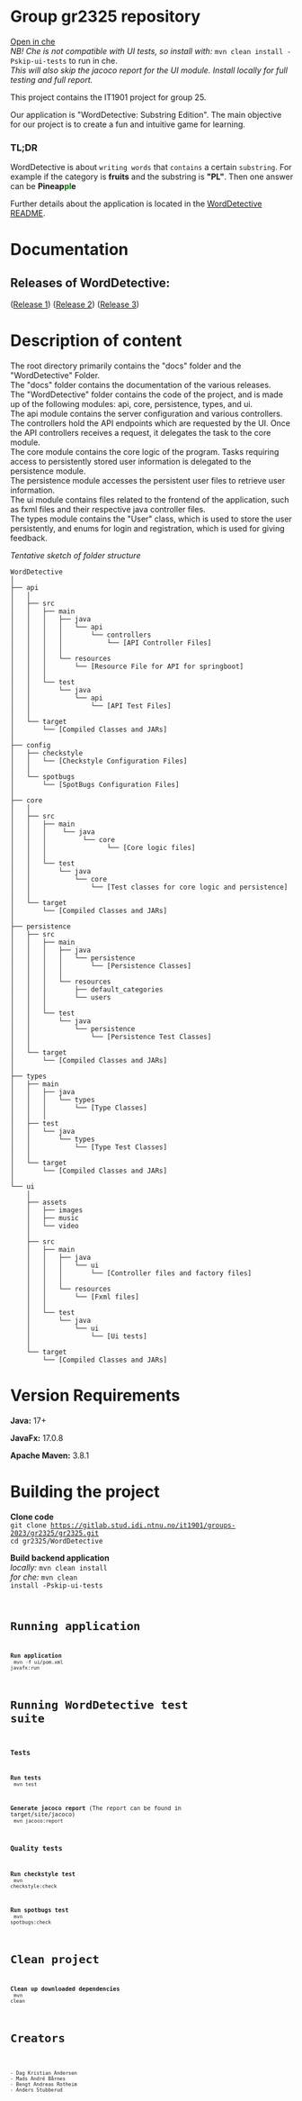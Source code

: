 # Group gr2325 repository

[Open in che](https://che.stud.ntnu.no/#https://gitlab.stud.idi.ntnu.no/it1901/groups-2023/gr2325/gr2325?new)
<br>
_NB! Che is not compatible with UI tests, so install with:_ `mvn clean install -Pskip-ui-tests` to run in che.
<br>
_This will also skip the jacoco report for the UI module. Install locally for full testing and full report._

This project contains the IT1901 project for group 25.

Our application is "WordDetective: Substring Edition". The main objective for our project is to create a fun and intuitive game for learning.

### TL;DR

WordDetective is about <code>writing words</code> that <code>contains</code> a certain <code>substring</code>. For example if the category is **fruits** and the substring is **"PL"**. Then one answer can be **Pineap<span style="color: green;">pl</span>e**

Further details about the application is located in the [WordDetective README](WordDetective/README.md).

# Documentation

## Releases of WordDetective:

([Release 1](docs/release1/README.md))
([Release 2](docs/release2/README.md))
([Release 3](docs/release3/README.md))

# Description of content

The root directory primarily contains the "docs" folder and the "WordDetective" Folder.
<br>
The "docs" folder contains the documentation of the various releases.
<br>
The "WordDetective" folder contains the code of the project, and is made up of the following modules:
api, core, persistence, types, and ui.
<br>
The api module contains the server configuration and various controllers. The controllers hold the API endpoints which are requested by the UI. Once the API controllers receives a request, it delegates the task to the core module.
<br>
The core module contains the core logic of the program. Tasks requiring access to persistently stored user information is delegated to the persistence module.
<br>
The persistence module accesses the persistent user files to retrieve user information.
<br>
The ui module contains files related to the frontend of the application, such as fxml files and their respective java controller files.
<br>
The types module contains the "User" class, which is used to store the user persistently, and enums for login and registration, which is used for giving feedback.
<br>

_Tentative sketch of folder structure_

```
WordDetective
│
├── api
│   │
│   ├── src
│   │   ├── main
│   │   │   ├── java
│   │   │   │   └── api
│   │   │   │       └── controllers
│   │   │   │           └── [API Controller Files]
│   │   │   │
│   │   │   └── resources
│   │   │       └── [Resource File for API for springboot]
│   │   │
│   │   └── test
│   │       └── java
│   │           └── api
│   │               └── [API Test Files]
│   │
│   └── target
│       └── [Compiled Classes and JARs]
│
├── config
│   ├── checkstyle
│   │   └── [Checkstyle Configuration Files]
│   │
│   └── spotbugs
│       └── [SpotBugs Configuration Files]
│
├── core
│   │
│   ├── src
│   │   ├── main
│   │   │    └── java
│   │   │         └── core
│   │   │               └── [Core logic files]
│   │   │
│   │   └── test
│   │       └── java
│   │           └── core
│   │               └── [Test classes for core logic and persistence]
│   │
│   └── target
│       └── [Compiled Classes and JARs]
│
├── persistence
│   ├── src
│   │   ├── main
│   │   │   ├── java
│   │   │   │   └── persistence
│   │   │   │       └── [Persistence Classes]
│   │   │   │
│   │   │   └── resources
│   │   │       ├── default_categories
│   │   │       └── users
│   │   │
│   │   └── test
│   │       └── java
│   │           └── persistence
│   │               └── [Persistence Test Classes]
│   │
│   └── target
│       └── [Compiled Classes and JARs]
│
├── types
│   ├── main
│   │   ├── java
│   │   │   └── types
│   │   │       └── [Type Classes]
│   │   │
│   ├── test
│   │   └── java
│   │       └── types
│   │           └── [Type Test Classes]
│   │
│   └── target
│       └── [Compiled Classes and JARs]
│
└── ui
    │
    ├── assets
    │   ├── images
    │   ├── music
    │   └── video
    │
    ├── src
    │   ├── main
    │   │   ├── java
    │   │   │   └── ui
    │   │   │       └── [Controller files and factory files]
    │   │   │
    │   │   └── resources
    │   │       └── [Fxml files]
    │   │
    │   └── test
    │       └── java
    │           └── ui
    │               └── [Ui tests]
    │
    └── target
        └── [Compiled Classes and JARs]
```

# Version Requirements

**Java:** 17+

**JavaFx:** 17.0.8

**Apache Maven:** 3.8.1

# Building the project

**Clone code**
<br>
<code>git clone https://gitlab.stud.idi.ntnu.no/it1901/groups-2023/gr2325/gr2325.git</code>
<br>
<code>cd gr2325/WordDetective</code>

**Build backend application**
<br>
<i>locally: </i><code>mvn clean install</code>
<br>
<i>for che: </i><code>mvn clean install -Pskip-ui-tests<code>

# Running application

**Run application**
<br>
<code>mvn -f ui/pom.xml javafx:run</code>

# Running WordDetective test suite

### Tests

**Run tests**
<br>
<code>mvn test</code>

**Generate jacoco report**
(The report can be found in target/site/jacoco)
<br>
<code>mvn jacoco:report</code>

### Quality tests

**Run checkstyle test**
<br>
<code>mvn checkstyle:check</code>

**Run spotbugs test**
<br>
<code>mvn spotbugs:check</code>

# Clean project

**Clean up downloaded dependencies**
<br>
<code>mvn clean</code>

# Creators

```

- Dag Kristian Andersen
- Mads André Bårnes
- Bengt Andreas Rotheim
- Anders Stubberud

```
